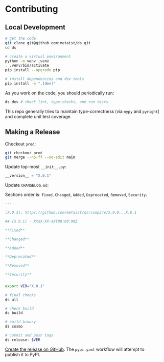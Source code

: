 # Contributing

## Local Development

```bash
# get the code
git clone git@github.com:metaist/ds.git
cd ds

# create a virtual environment
python -m venv .venv
. .venv/bin/activate
pip install --upgrade pip

# install dependencies and dev tools
pip install -e ".[dev]"
```

As you work on the code, you should periodically run:

```bash
ds dev # check lint, type-checks, and run tests
```

This repo generally tries to maintain type-correctness (via `mypy` and `pyright`) and complete unit test coverage.

## Making a Release

Checkout `prod`:

```bash
git checkout prod
git merge --no-ff --no-edit main
```

Update top-most `__init__.py`:

```python
__version__ = "X.0.1"
```

Update `CHANGELOG.md`:

Sections order is: `Fixed`, `Changed`, `Added`, `Deprecated`, `Removed`, `Security`.

```markdown
---

[X.0.1]: https://github.com/metaist/ds/compare/X.0.0...X.0.1

## [X.0.1] - XXXX-XX-XXT00:00:00Z

**Fixed**

**Changed**

**Added**

**Deprecated**

**Removed**

**Security**
```

###

```bash
export VER="X.0.1"

# final checks
ds all

# check build
ds build

# build binary
ds cosmo

# commit and push tags
ds release: $VER
```

[Create the release on GitHub](https://github.com/metaist/ds/releases/new). The `pypi.yaml` workflow will attempt to publish it to PyPI.
